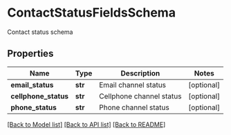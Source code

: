 # ContactStatusFieldsSchema

Contact status schema
## Properties
Name | Type | Description | Notes
------------ | ------------- | ------------- | -------------
**email_status** | **str** | Email channel status | [optional] 
**cellphone_status** | **str** | Cellphone channel status | [optional] 
**phone_status** | **str** | Phone channel status | [optional] 

[[Back to Model list]](../README.md#documentation-for-models) [[Back to API list]](../README.md#documentation-for-api-endpoints) [[Back to README]](../README.md)


